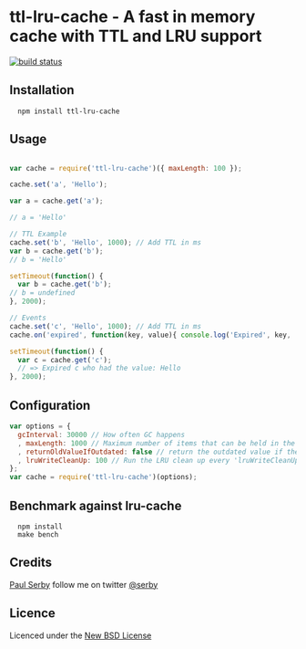 # ttl-lru-cache - A fast in memory cache with TTL and LRU support

[![build status](https://secure.travis-ci.org/serby/ttl-lru-cache.png)](http://travis-ci.org/serby/ttl-lru-cache)

## Installation

      npm install ttl-lru-cache

## Usage

```js

var cache = require('ttl-lru-cache')({ maxLength: 100 });

cache.set('a', 'Hello');

var a = cache.get('a');

// a = 'Hello'

// TTL Example
cache.set('b', 'Hello', 1000); // Add TTL in ms
var b = cache.get('b');
// b = 'Hello'

setTimeout(function() {
  var b = cache.get('b');
// b = undefined
}, 2000);

// Events
cache.set('c', 'Hello', 1000); // Add TTL in ms
cache.on('expired', function(key, value){ console.log('Expired', key, 'who had the value:', value); });

setTimeout(function() {
  var c = cache.get('c');
  // => Expired c who had the value: Hello
}, 2000);

```

## Configuration

```javascript
var options = {
  gcInterval: 30000 // How often GC happens
  , maxLength: 1000 // Maximum number of items that can be held in the cache by default.
  , returnOldValueIfOutdated: false // return the outdated value if the value has expired - default: return undefined
  , lruWriteCleanUp: 100 // Run the LRU clean up every 'lruWriteCleanUp' writes
};
var cache = require('ttl-lru-cache')(options);
```

## Benchmark against lru-cache

      npm install
      make bench

## Credits
[Paul Serby](https://github.com/serby/) follow me on twitter [@serby](http://twitter.com/serby)

## Licence
Licenced under the [New BSD License](http://opensource.org/licenses/bsd-license.php)
